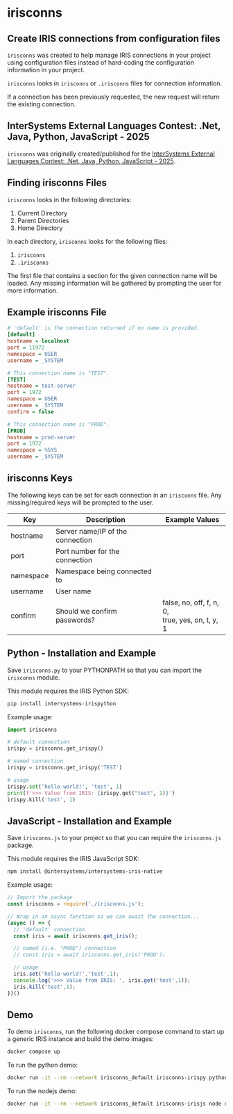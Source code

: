 # irisconns
## Create IRIS connections from configuration files

`irisconns` was created to help manage IRIS connections in your project using configuration files instead of hard-coding the configuration information in your project.

`irisconns` looks in `irisconns` or `.irisconns` files for connection information.

If a connection has been previously requested, the new request will return the existing connection.

## InterSystems External Languages Contest: .Net, Java, Python, JavaScript - 2025
`irisconns` was originally created/published for the [InterSystems External Languages Contest: .Net, Java, Python, JavaScript - 2025](https://community.intersystems.com/post/intersystems-external-languages-contest-net-java-python-javascript).


## Finding irisconns Files
`irisconns` looks in the following directories:

1. Current Directory
2. Parent Directories
3. Home Directory

In each directory, `irisconns` looks for the following files:
1. `irisconns`
2. `.irisconns`

The first file that contains a section for the given connection name will be loaded.  Any missing information will be gathered by prompting the user for more information.

## Example irisconns File
```ini
# 'default' is the connection returned if no name is provided.
[default]
hostname = localhost
port = 11972
namespace = USER
username = _SYSTEM

# This connection name is "TEST".
[TEST]
hostname = test-server
port = 1972
namespace = USER
username = _SYSTEM
confirm = false

# This connection name is "PROD".
[PROD]
hostname = prod-server
port = 1972
namespace = %SYS
username = _SYSTEM
```

## irisconns Keys

The following keys can be set for each connection in an `irisconns` file.  Any missing/required keys will be prompted to the user.

| Key     | Description | Example Values |
|---------|-------------|----------------|
|hostname   | Server name/IP of the connection |
|port     | Port number for the connection|
|namespace| Namespace being connected to |
|username | User name |
|confirm  | Should we confirm passwords? | false, no, off, f, n, 0,<br/> true, yes, on, t, y, 1

## Python - Installation and Example
Save `irisconns.py` to your PYTHONPATH so that you can import the `irisconns` module.

This module requires the IRIS Python SDK:
```bash
pip install intersystems-irispython
```

Example usage:
```python
import irisconns

# default connection
irispy = irisconns.get_irispy()

# named connection
irispy = irisconns.get_irispy('TEST')

# usage
irispy.set('hello world!', 'test', 1)
print(f'>>> Value from IRIS: {irispy.get("test", 1)}')
irispy.kill('test', 1)
```

## JavaScript - Installation and Example
Save `irisconns.js` to your project so that you can require the `irisconns.js` package.

This module requires the IRIS JavaScript SDK:
```bash
npm install @intersystems/intersystems-iris-native
```

Example usage:
```javascript
// Import the package
const irisconns = require('./irisconns.js');

// Wrap in an async function so we can await the connection...
(async () => {
  // 'default' connection
  const iris = await irisconns.get_iris();

  // named (i.e. "PROD") connection
  // const iris = await irisconns.get_iris('PROD');

  // usage
  iris.set('hello world!','test',1);
  console.log('>>> Value from IRIS: ', iris.get('test',1));
  iris.kill('test',1);
})()
```

## Demo
To demo `irisconns`, run the following docker compose command to start up a generic IRIS instance and build the demo images:

```bash
docker compose up
```

To run the python demo:
```bash
docker run -it --rm --network irisconns_default irisconns-irispy python demo.py
```

To run the nodejs demo:
```bash
docker run -it --rm --network irisconns_default irisconns-irisjs node demo.js
```
